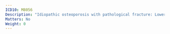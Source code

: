 ```yaml
---
ICD10: M8056
Description: "Idiopathic osteoporosis with pathological fracture: Lower leg"
Matters: No
Weight: 0
---
```



